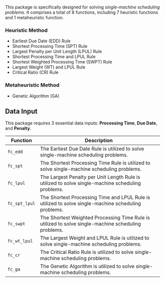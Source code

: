 
This package is specifically designed for solving *single-machine scheduling problems*. It comprises a total of 8 functions, including 7 heuristic functions and 1 metaheuristic function.

### Heuristic Method
 - Earliest Due Date (EDD) Rule
 - Shortest Processing Time (SPT) Rule
 - Largest Penalty per Unit Length (LPUL) Rule
 - Shortest Processing Time and LPUL Rule
 - Shortest Weighted Processing Time (SWPT) Rule
 - Largest Weight (WT) and LPUL Rule
 - Critical Ratio (CR) Rule
 
### Metaheuristic Method
 - Genetic Algorithm (GA)

## Data Input
This package requires 3 essential data inputs: **Processing Time**, **Due Date**, and **Penalty**.

| Function | Description |
| -------- | ----------- |
| `fc_edd` | The Earliest Due Date Rule is utilized to solve single-machine scheduling problems. |
| `fc_spt` | The Shortest Processing Time Rule is utilized to solve single-machine scheduling problems. |
| `fc_lpul` | The Largest Penalty per Unit Length Rule is utilized to solve single-machine scheduling problems. |
| `fc_spt_lpul` | The Shortest Processing Time and LPUL Rule is utilized to solve single-machine scheduling problems. |
| `fc_swpt` | The Shortest Weighted Processing Time Rule is utilized to solve single-machine scheduling problems. |
| `fc_wt_lpul` | The Largest Weight and LPUL Rule is utilized to solve single-machine scheduling problems. |
| `fc_cr` | The Critical Ratio Rule is utilized to solve single-machine scheduling problems. |
| `fc_ga` | The Genetic Algorithm is utilized to solve single-machine scheduling problems. |

